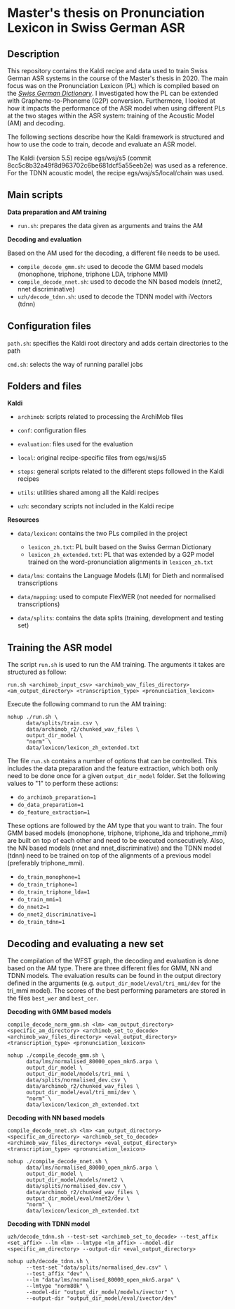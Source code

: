 # Master's thesis on Pronunciation Lexicon in Swiss German ASR

## Description

This repository contains the Kaldi recipe and data used to train Swiss German ASR systems in the course of the Master's thesis in 2020. The main focus was on the Pronunciation Lexicon (PL) which is compiled based on the [_Swiss German Dictionary_](https://www.spur.uzh.ch/en/departments/research/textgroup/Swisscom-s-Swiss-German-Dictionary.html). I investigated how the PL can be extended with Grapheme-to-Phoneme (G2P) conversion. Furthermore, I looked at how it impacts the performance of the ASR model when using different PLs at the two stages within the ASR system: training of the Acoustic Model (AM) and decoding.

The following sections describe how the Kaldi framework is structured and how to use the code to train, decode and evaluate an ASR model.

The Kaldi (version 5.5) recipe egs/wsj/s5 (commit 8cc5c8b32a49f8d963702c6be681dcf5a55eeb2e) was used as a reference. For the TDNN acoustic model, the recipe egs/wsj/s5/local/chain was used.

## Main scripts

**Data preparation and AM training**

- `run.sh`: prepares the data given as arguments and trains the AM

**Decoding and evaluation**

Based on the AM used for the decoding, a different file needs to be used.

- `compile_decode_gmm.sh`: used to decode the GMM based models (monophone, triphone, triphone LDA, triphone MMI)
- `compile_decode_nnet.sh`: used to decode the NN based models (nnet2, nnet discriminative)
- `uzh/decode_tdnn.sh`: used to decode the TDNN model with iVectors (tdnn)

## Configuration files

`path.sh`: specifies the Kaldi root directory and adds certain directories to the path

`cmd.sh`: selects the way of running parallel jobs

## Folders and files

**Kaldi**

- `archimob`: scripts related to processing the ArchiMob files

- `conf`: configuration files

- `evaluation`: files used for the evaluation

- `local`: original recipe-specific files from egs/wsj/s5

- `steps`: general scripts related to the different steps followed in the Kaldi recipes

- `utils`: utilities shared among all the Kaldi recipes

- `uzh`: secondary scripts not included in the Kaldi recipe

**Resources**

* `data/lexicon`: contains the two PLs compiled in the project

    - `lexicon_zh.txt`: PL built based on the Swiss German Dictionary
    - `lexicon_zh_extended.txt`: PL that was extended by a G2P model trained on the word-pronunciation alignments in `lexicon_zh.txt`

* `data/lms`: contains the Language Models (LM) for Dieth and normalised transcriptions

* `data/mapping`: used to compute FlexWER (not needed for normalised transcriptions)

* `data/splits`: contains the data splits (training, development and testing set)

## Training the ASR model

The script `run.sh` is used to run the AM training. The arguments it takes are structured as follow:

```
run.sh <archimob_input_csv> <archimob_wav_files_directory> <am_output_directory> <transcription_type> <pronunciation_lexicon>
```

Execute the following command to run the AM training:

```
nohup ./run.sh \
      data/splits/train.csv \
      data/archimob_r2/chunked_wav_files \
      output_dir_model \
      "norm" \
      data/lexicon/lexicon_zh_extended.txt
```

The file `run.sh` contains a number of options that can be controlled. This includes the data preparation and the feature extraction, which both only need to be done once for a given `output_dir_model` folder. Set the following values to "1" to perform these actions:

- `do_archimob_preparation=1`
- `do_data_preparation=1`
- `do_feature_extraction=1`

These options are followed by the AM type that you want to train. The four GMM based models (monophone, triphone, triphone_lda and triphone_mmi) are built on top of each other and need to be executed consecutively. Also, the NN based models (nnet and nnet_discriminative) and the TDNN model (tdnn) need to be trained on top of the alignments of a previous model (preferably triphone_mmi).

- `do_train_monophone=1`
- `do_train_triphone=1`
- `do_train_triphone_lda=1`
- `do_train_mmi=1`
- `do_nnet2=1`
- `do_nnet2_discriminative=1`
- `do_train_tdnn=1`

## Decoding and evaluating a new set

The compilation of the WFST graph, the decoding and evaluation is done based on the AM type. There are three different files for GMM, NN and TDNN models. The evaluation results can be found in the output directory defined in the arguments (e.g. `output_dir_model/eval/tri_mmi/dev` for the tri_mmi model). The scores of the best performing parameters are stored in the files `best_wer` and `best_cer`.

**Decoding with GMM based models**

```
compile_decode_norm_gmm.sh <lm> <am_output_directory> <specific_am_directory> <archimob_set_to_decode> <archimob_wav_files_directory> <eval_output_directory> <transcription_type> <pronunciation_lexicon>
```

```
nohup ./compile_decode_gmm.sh \
      data/lms/normalised_80000_open_mkn5.arpa \
      output_dir_model \
      output_dir_model/models/tri_mmi \
      data/splits/normalised_dev.csv \
      data/archimob_r2/chunked_wav_files \
      output_dir_model/eval/tri_mmi/dev \
      "norm" \
      data/lexicon/lexicon_zh_extended.txt
```

**Decoding with NN based models**

```
compile_decode_nnet.sh <lm> <am_output_directory> <specific_am_directory> <archimob_set_to_decode> <archimob_wav_files_directory> <eval_output_directory> <transcription_type> <pronunciation_lexicon>
```

```
nohup ./compile_decode_nnet.sh \
      data/lms/normalised_80000_open_mkn5.arpa \
      output_dir_model \
      output_dir_model/models/nnet2 \
      data/splits/normalised_dev.csv \
      data/archimob_r2/chunked_wav_files \
      output_dir_model/eval/nnet2/dev \
      "norm" \
      data/lexicon/lexicon_zh_extended.txt
```

**Decoding with TDNN model**

```
uzh/decode_tdnn.sh --test-set <archimob_set_to_decode> --test_affix <set_affix> --lm <lm> --lmtype <lm_affix> --model-dir <specific_am_directory> --output-dir <eval_output_directory>
```

```
nohup uzh/decode_tdnn.sh \
      --test-set "data/splits/normalised_dev.csv" \
      --test_affix "dev" \
      --lm "data/lms/normalised_80000_open_mkn5.arpa" \
      --lmtype "norm80k" \
      --model-dir "output_dir_model/models/ivector" \
      --output-dir "output_dir_model/eval/ivector/dev"
```